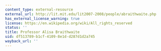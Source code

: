 ```yaml
---
content_type: external-resource
external_url: http://lit.mit.edu/lit2007-2008/people/abraithwaite.php
has_external_license_warning: true
license: https://en.wikipedia.org/wiki/All_rights_reserved
status: ''
title: Professor Alisa Braithwaite
uid: df513789-b1cf-4109-8e1d-d287d1d2a745
wayback_url: ''
---
```

